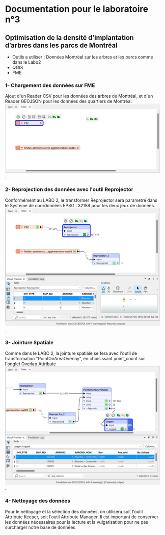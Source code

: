 # Documentation pour le laboratoire n°3
## Optimisation de la densité d’implantation d’arbres dans les parcs de Montréal

- Outils a utiliser : Données Montréal sur les arbres et les parcs comme dans le Labo2
- QGIS
- FME

### 1- Chargement des données sur FME
Ajout d'un Reader CSV pour les données des arbres de Montréal, et d'un Reader GEOJSON pour les données des quartiers de Montréal.
![Image Alt](https://github.com/Lorry139/geo7630h25/blob/820fde92eba9d5a59f4990076be961f98627f741/Laboratoire%203/Capture%20d%E2%80%99%C3%A9cran%202025-02-04%20092956.png).

### 2- Reprojection des données avec l'outil Reprojector
Conformément au LABO 2, le transformer Reprojector sera parametré dans le Systeme de coordonnées EPSG : 32188 pour les deux jeux de données.
![Image Alt](https://github.com/Lorry139/geo7630h25/blob/9572c4912e6a2786b8be684a1e8088b1b6c88a0e/Laboratoire%203/Capture%20d%E2%80%99%C3%A9cran%202025-02-04%20093427.png).

### 3- Jointure Spatiale
Comme dans le LABO 2, la jointure spatiale se fera avec l'outil de transformation "PointOnAreaOverlay", en choisissant point_count sur l'onglet Overlap Attribute
![Image Alt](https://github.com/Lorry139/geo7630h25/blob/a1be6a90aa0734399b68a8cb9b19a06e32b82388/Laboratoire%203/Capture%20d%E2%80%99%C3%A9cran%202025-02-04%20094342.png).

### 4- Nettoyage des données
Pour le nettoyage et la sélection des données, on utilisera soit l'outil Attribute Keeper, soit l'outil Attribute Manager. Il est important de conserver les données nécessaires pour la lecture et la vulgarisation pour ne pas surcharger notre base de données.
